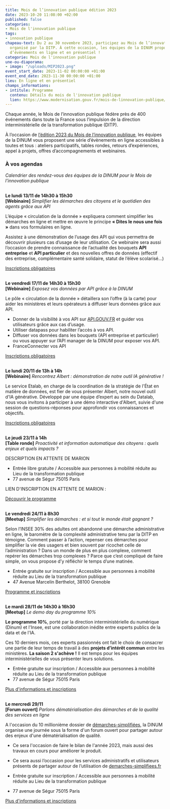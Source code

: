 ```yaml
---
title: Mois de l’innovation publique édition 2023
date: 2023-10-20 11:08:00 +02:00
published: false
categories:
- Mois de l'innovation publique
tags:
- innovation publique
chapeau-text: Du 2 au 30 novembre 2023, participez au Mois de l’innovation publique
  organisé par la DITP. À cette occasion, les équipes de la DINUM proposent une série
  d’évènements en ligne et en présentiel !
categorie: Mois de l'innovation publique
une-ou-diaporama:
- image: "/uploads/MIP2023.png"
event_start_date: 2023-11-02 00:00:00 +01:00
event_end_date: 2023-11-30 00:00:00 +01:00
lieu: En ligne et en présentiel
champs_informations:
- intitule: Programme
  contenu: Détails du mois de l'innovation publique
  lien: https://www.modernisation.gouv.fr/mois-de-linnovation-publique/programme
---
```


Chaque année, le Mois de l’innovation publique fédère près de 400 événements dans toute la France sous l’impulsion de la direction interministérielle de la transformation publique (DITP).

À l’occasion de [l’édition 2023 du Mois de l’innovation publique](https://www.modernisation.gouv.fr/mois-de-linnovation-publique), les équipes de la DINUM vous proposent une série d’évènements en ligne accessibles à toutes et tous : ateliers participatifs, tables rondes, retours d’expériences, appel à projets, offres d’accompagnements et webinaires.

### À vos agendas
*Calendrier des rendez-vous des équipes de la DINUM pour le Mois de l’innovation publique*

<p style="margin-top: 30px"><b>Le lundi 13/11 de 14h30 à 15h30 
<br>[<span lang="EN">Webinaire</span>]</b> <i>Simplifier les démarches des citoyens et le quotidien des agents grâce aux API</i></p>

L’équipe « circulation de la donnée » expliquera comment simplifier les démarches en ligne et mettre en œuvre le principe **« Dites le nous une fois »** dans vos formulaires en ligne. 

Assistez à une démonstration de l’usage des API qui vous permettra de découvrir plusieurs cas d’usage de leur utilisation. Ce webinaire sera aussi l’occasion de prendre connaissance de l’actualité des bouquets **API entreprise** et **API particulier** et des nouvelles offres de données (effectif des entreprise, complémentaire santé solidaire, statut de l’élève scolarisé…)

<div class="lien-important"><p><a href="https://www.eventbrite.com/e/billets-simplifier-les-demarches-des-citoyens-746003224727">Inscriptions obligatoires</a></p></div>

<p style="margin-top: 30px"><b>Le vendredi 17/11 de 14h30 à 15h30 
<br>[<span lang="EN">Webinaire</span>]</b> <i>Exposez vos données par API grâce à la DINUM</i></p>

Le pôle « circulation de la donnée » détaillera son l’offre (à la carte) pour aider les ministères et leurs opérateurs à diffuser leurs données grâce aux API.

* Donner de la visibilité à vos API sur [API.GOUV.FR](https://api.gouv.fr/) et guider vos utilisateurs grâce aux cas d’usage.
* Utiliser datapass pour habiliter l’accès à vos API.
* Diffuser vos données dans les bouquets (API entreprise et particulier) ou vous appuyer sur l’API manager de la DINUM pour exposer vos API.
* FranceConnecter vos API 

<div class="lien-important"><p><a href="https://www.eventbrite.com/e/billets-appuyez-vous-sur-la-dinum-pour-exposer-vos-donnees-par-api-746149582487">Inscriptions obligatoires</a></p></div>

<p style="margin-top: 30px"><b>Le lundi 20/11 de 13h à 14h 
<br>[<span lang="EN">Webinaire</span>]</b> <i>Rencontrez Albert : démonstration de notre outil IA générative !</i></p>

Le service Etalab, en charge de la coordination de la stratégie de l'État en matière de données, est fier de vous présenter Albert, notre nouvel outil d'IA générative. Développé par une équipe d’expert au sein du Datalab, nous vous invitons à participer à une démo interactive d'Albert, suivie d'une session de questions-réponses pour approfondir vos connaissances et objectifs.

<div class="lien-important"><p><a href="https://www.eventbrite.com/e/billets-rencontrez-albert-demonstration-de-notre-outil-ia-generative-747179613337">Inscriptions obligatoires</a></p></div>

<p style="margin-top: 30px"><b>Le jeudi 23/11 à 14h
<br>[Table ronde]</b> <i>Proactivité et information automatique des citoyens : quels enjeux et quels impacts ?</i></p>

DESCRIPTION EN ATTENTE DE MARION

* Entrée libre gratuite / Accessible aux personnes à mobilité réduite au Lieu de la transformation publique 
* 77 avenue de Ségur 75015 Paris 

LIEN D'INSCRIPTION EN ATTENTE DE MARION :

<div class="lien-important"><p><a href="https://www.modernisation.gouv.fr/mois-de-linnovation-publique/la-data-au-service-des-usagers-et-des-decideurs-publics">Découvrir le programme</a></p></div>

<p style="margin-top: 30px"><b>Le vendredi 24/11 à 8h30
<br>[<span lang="EN">Meetup</span>]</b> <i>Simplifier les démarches : et si tout le monde était gagnant ?</i></p>

Selon l’INSEE 30% des adultes ont abandonné une démarche administrative en ligne, le baromètre de la complexité administrative tenu par la DITP en témoigne. Comment passer à l’action, repenser ces démarches pour simplifier la vie des usagers et bien souvent par ricochet celle de l’administration ? Dans un monde de plus en plus complexe, comment repérer les démarches trop complexes ? Parce que c’est compliqué de faire simple, on vous propose d’y réfléchir le temps d’une matinée.

* Entrée gratuite sur inscription / Accessible aux personnes à mobilité réduite au Lieu de la transformation publique 
* 47 Avenue Marcelin Berthelot, 38100 Grenoble 

<div class="lien-important"><p><a href="https://lapistelab.wordpress.com/j3-mois-de-linno-2023/">Programme et inscriptions</a></p></div>

<p style="margin-top: 30px"><b>Le mardi 28/11 de 14h30 à 16h30 
<br>[<span lang="EN">Meetup</span>]</b> <i>Le demo day du programme 10%</i></p>

**Le programme 10%**, porté par la direction interministérielle du numérique (Dinum) et l'Insee, est une collaboration inédite entre experts publics de la data et de l'IA. 

Ces 10 derniers mois, ces experts passionnés ont fait le choix de consacrer une partie de leur temps de travail à des **projets d’intérêt commun** entre les ministères. **La saison 2 s'achève !** Il est temps pour les équipes interministérielles de vous présenter leurs solutions.

* Entrée gratuite sur inscription / Accessible aux personnes à mobilité réduite au Lieu de la transformation publique 
* 77 avenue de Ségur 75015 Paris 

<div class="lien-important"><p><a href="https://www.eventbrite.fr/e/billets-cloture-de-la-saison-2-du-programme-10-730265603077">Plus d'informations et inscriptions</a></p></div>

<p style="margin-top: 30px"><b>Le mercredi 29/11 
<br>[<span lang="EN">Forum ouvert</span>]</b> <i>Parlons dématérialisation des démarches et de la qualité des services en ligne</i></p>

A l'occasion du 10 millionième dossier de [démarches-simplifiées](https://www.demarches-simplifiees.fr/), la DINUM organise une journée sous la forme d'un forum ouvert pour partager autour des enjeux d'une dématérialisation de qualité.

* Ce sera l'occasion de faire le bilan de l'année 2023, mais aussi des travaux en cours pour améliorer le produit.
* Ce sera aussi l’occasion pour les services administratifs et utilisateurs présents de partager autour de l’utilisation de [demarches-simplifiees.fr](https://www.demarches-simplifiees.fr/)

* Entrée gratuite sur inscription / Accessible aux personnes à mobilité réduite au Lieu de la transformation publique 
* 77 avenue de Ségur 75015 Paris 

<div class="lien-important"><p><a href="https://www.demarches-simplifiees.fr/commencer/forum-ouvert-autour-de-la-dematerialisation-des-de">Plus d'informations et inscriptions</a></p></div>